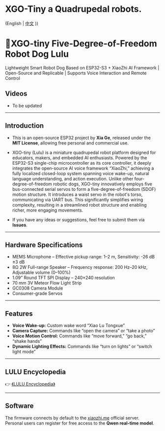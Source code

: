 # XGO-Tiny a Quadrupedal robots.

(English | [中文](README.md) ))

# 🐶XGO-tiny Five-Degree-of-Freedom Robot Dog Lulu
Lightweight Smart Robot Dog Based on ESP32-S3 + XiaoZhi AI Framework | Open-Source and Replicable | Supports Voice Interaction and Remote Control
## Videos

- To be updated

---

## Introduction

- This is an open-source ESP32 project by **Xia Ge**, released under the **MIT License**, allowing free personal and commercial use.  

- XGO-tiny (Lulu) is a miniature quadrupedal robot platform designed for educators, makers, and embedded AI enthusiasts. Powered by the ESP32-S3 single-chip microcontroller as its core controller, it deeply integrates the open-source AI voice framework “XiaoZhi,” achieving a fully localized closed-loop system spanning voice wake-up, natural language understanding, and action execution. Unlike other four-degree-of-freedom robotic dogs, XGO-tiny innovatively employs five bus-connected serial servos to form a five-degree-of-freedom (5DOF) motion structure. It introduces a waist servo in the robot's torso, communicating via UART bus. This significantly simplifies wiring complexity, resulting in a streamlined robot structure and enabling richer, more engaging movements.

- If you have any ideas or suggestions, feel free to submit them via **Issues**.

---

## Hardware Specifications

- MEMS Microphone – Effective pickup range: 1–2 m, Sensitivity: -26 dB ±3 dB  
- 8Ω 2W Full-range Speaker – Frequency response: 200 Hz–20 kHz, Adjustable volume (0–100%)  
- 1.09” Round TFT SPI Display – 240×240 resolution  
- 70 mm 3V Meteor Flow Light Strip  
- GC0308 Camera Module  
- Consumer-grade Servos  

---

## Features

- **Voice Wake-up:** Custom wake word “Xiao Lu Tongxue”  
- **Camera Capture:** Commands like “open the camera” or “take a photo”  
- **Voice Motion Control:** Commands like “move forward,” “go back,” “shake hands”  
- **Dynamic Lighting Effects:** Commands like “turn on lights” or “switch light mode”  

---

## LULU Encyclopedia

👉 [《LULU Encyclopedia》](https://www.yuque.com/luwudynamics/pet/oytelbareyl97xgd)

---

## Software

The firmware connects by default to the [xiaozhi.me](https://xiaozhi.me) official server.  
Personal users can register for free access to the **Qwen real-time model**.



